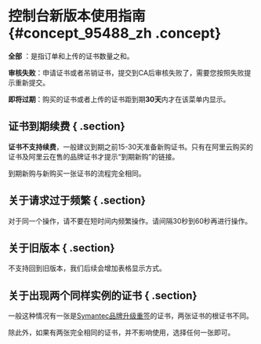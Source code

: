 # 控制台新版本使用指南 {#concept_95488_zh .concept}

**全部** ：是指订单和上传的证书数量之和。

 **审核失败**：申请证书或者吊销证书，提交到CA后审核失败了，需要您按照失败提示重新提交。

 **即将过期**：购买的证书或者上传的证书距到期**30天**内才在该菜单内显示。

## 证书到期续费 { .section}

 **证书不支持续费**，一般建议到期之前15-30天准备新购证书。只有在阿里云购买的证书及阿里云在售的品牌证书才提示“到期新购”的链接。

到期新购与新购买一张证书的流程完全相同。

## 关于请求过于频繁 { .section}

对于同一个操作，请不要在短时间内频繁操作。请间隔30秒到60秒再进行操作。

## 关于旧版本 { .section}

不支持回到旧版本，我们后续会增加表格显示方式。

## 关于出现两个同样实例的证书 { .section}

一般这种情况有一张是[Symantec品牌升级重签](https://help.aliyun.com/knowledge_detail/74498.htm?spm=5176.2020520154.0.0.3e4756a7OiTIjw)的证书，两张证书的根证书不同。

除此外，如果有两张完全相同的证书，并不影响使用，选择任何一张即可。

